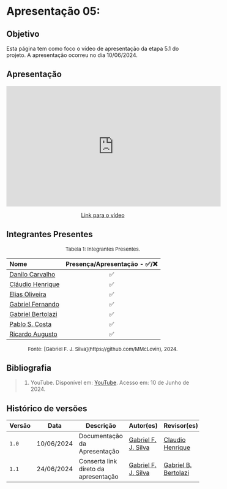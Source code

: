 # Apresentação 05:

## Objetivo
Esta página tem como foco o vídeo de apresentação da etapa 5.1 do projeto. A apresentação ocorreu no dia 10/06/2024.

## Apresentação

<center>

<iframe width="560" height="315" src="https://www.youtube.com/embed/xfldqIYgKgg" title="Reunião em  General  20240610 233712 Gravação de Reunião" frameborder="0" allow="accelerometer; autoplay; clipboard-write; encrypted-media; gyroscope; picture-in-picture; web-share" referrerpolicy="strict-origin-when-cross-origin" allowfullscreen></iframe>

</center>

<p style="text-align: center">
    <a href="https://www.youtube.com/xfldqIYgKgg">Link para o vídeo</a>
</p>

## Integrantes Presentes

<font size="2"><p style="text-align: center">Tabela 1: Integrantes Presentes.</p></font>
<center>

| Nome | Presença/Apresentação - ✅/❌
| :--- | :---:
| [Danilo Carvalho](https://github.com/Danilo-Carvalho-Antunes) |✅
| [Cláudio Henrique](https://github.com/claudiohsc)|✅
| [Elias Oliveira](https://github.com/EliasOliver21)|✅
| [Gabriel Fernando](https://github.com/MMcLovin)|✅
| [Gabriel Bertolazi](https://github.com/Bertolazi)|✅
| [Pablo S. Costa](https://github.com/pabloheika)|✅
| [Ricardo Augusto](https://www.github.com/avmricardo)|✅

</center>
<font size="2"><p style="text-align: center">
Fonte: [Gabriel F. J. Silva](https://github.com/MMcLovin), 2024.
</p></font>

## Bibliografia
> 1. YouTube. Disponível em: [YouTube](https://youtu.be/WN_XigQCYec). Acesso em: 10 de Junho de 2024.

## Histórico de versões
| Versão |   Data  | Descrição | Autor(es) | Revisor(es)
| ------ | ---- | ------ | ---------- | ---------- |
| `1.0` | 10/06/2024 | Documentação da Apresentação | [Gabriel F. J. Silva](https://github.com/MMcLovin) | [Claudio Henrique](https://github.com/claudiohsc) |
| `1.1` | 24/06/2024 | Conserta link direto da apresentação | [Gabriel F. J. Silva](https://github.com/MMcLovin) | [Gabriel B. Bertolazi](https://github.com/Bertolazi) |
